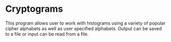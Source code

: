# Cryptograms
This program allows user to work with histograms using a variety of popular cipher alphabets as well as user specified alphabets. Output can be saved to a file or input can be read from a file.
